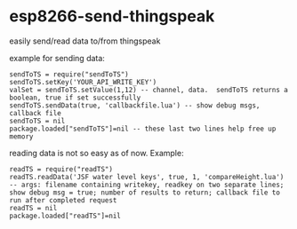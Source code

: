 # esp8266-send-thingspeak
easily send/read data to/from thingspeak

example for sending data:

```
sendToTS = require("sendToTS")
sendToTS.setKey('YOUR_API_WRITE_KEY')
valSet = sendToTS.setValue(1,12) -- channel, data.  sendToTS returns a boolean, true if set successfully
sendToTS.sendData(true, 'callbackfile.lua') -- show debug msgs, callback file
sendToTS = nil
package.loaded["sendToTS"]=nil -- these last two lines help free up memory
```

reading data is not so easy as of now.
Example:

```
readTS = require("readTS")
readTS.readData('JSF water level keys', true, 1, 'compareHeight.lua') -- args: filename containing writekey, readkey on two separate lines; show debug msg = true; number of results to return; callback file to run after completed request
readTS = nil
package.loaded["readTS"]=nil
```